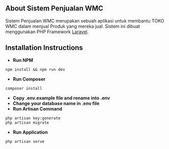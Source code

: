 ## About Sistem Penjualan WMC

Sistem Penjualan WMC merupakan sebuah aplikasi untuk membantu TOKO WMC dalam menjual Produk yang mereka jual. Sistem ini dibuat menggunakan PHP Framework [Laravel](https://laravel.com/).

## Installation Instructions
- **Run NPM**
```
npm install && npm run dev
```

- **Run Composer**

``` 
composer install
```

- **Copy .env.example file and rename into .env**
- **Change your database name in .env file**
- **Run Artisan Command**
```
php artisan key:generate
php artisan migrate
```
- **Run Application**
``` 
php artisan serve 
```
